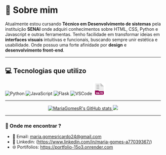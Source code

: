  <h1 align="center" OLá, me chamo Maria Eduarda 👋 </h1> 

 # 💭 Sobre mim 

Atualmente estou cursando **Técnico em Desenvolvimento de sistemas** pela instituição **SENAI** onde adquiri conhecimentos sobre HTML, CSS, Python e Javascript e outras ferramentas.
Tenho facilidade em transformar ideias em **interfaces visuais** intuitivas e funcionais, buscando sempre unir estética e usabilidade. Onde possuo uma forte afinidade por **design** e **desenvolvimento front-end**.

---

## 💻 Tecnologias que utilizo 

<p align= "left" 

<img src="https://cdn.jsdelivr.net/gh/devicons/devicon/icons/html5/html5-original.svg" alt="HTML5" width="40" height="40"/>
<img src="https://cdn.jsdelivr.net/gh/devicons/devicon/icons/python/python-original.svg" alt="Python" width="40" height="40"/>
<img src="https://cdn.jsdelivr.net/gh/devicons/devicon/icons/javascript/javascript-original.svg" alt="JavaScript" width="40" height="40"/>
<img src="https://cdn.jsdelivr.net/gh/devicons/devicon/icons/flask/flask-original.svg" alt="Flask" width="40" height="40"/>
<img src="https://cdn.jsdelivr.net/gh/devicons/devicon/icons/vscode/vscode-original.svg" alt="VSCode" width="40" height="40"/>
<img src="https://github.com/MariaGomesR/MariaGomesR/blob/main/assets/database.png" width="40" height="40"/>
</p>

---

<div align="center">
 <a href="https://github.com/MariaGomesR">
  <img height="180em" src="https://github-readme-stats.vercel.app/api?username=MariaGomesR&show_icons=true&theme=shadow_red" alt="MariaGomesR's GitHub stats"/>
  <img height="180em" src="https://github-readme-stats.vercel.app/api/top-langs/?username=MariaGomesR&layout=compact&langs_count=10&theme=shadow_red"/>
 </a>
</div>

---

### 📌 Onde me encontrar ? 
- 📩 Email: maria.gomesricardo24@gmail.com
- 🔗 Linkedin: (https://www.linkedin.com/in/maria-gomes-a77039367/)
- 🌐 Portifolios: https://portfolio-15o3.onrender.com











<!--
**MariaGomesR/MariaGomesR** is a ✨ _special_ ✨ repository because its `README.md` (this file) appears on your GitHub profile.

Here are some ideas to get you started:

- 🔭 I’m currently working on ...
- 🌱 I’m currently learning ...
- 👯 I’m looking to collaborate on ...
- 🤔 I’m looking for help with ...
- 💬 Ask me about ...
- 📫 How to reach me: ...
- 😄 Pronouns: ...
- ⚡ Fun fact: ...
-->
